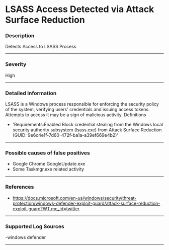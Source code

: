 # LSASS Access Detected via Attack Surface Reduction
### Description

Detects Access to LSASS Process

-------------------
### Severity

High

-------------------
### Detailed Information

LSASS is a Windows process responsible for enforcing the security policy of the system, verifying users' credentials and issuing access tokens. Attempts to access it may be a sign of malicious activity. 
Definitions
  - 'Requirements:Enabled Block credential stealing from the Windows local security authority subsystem (lsass.exe) from Attack Surface Reduction (GUID: 9e6c4e1f-7d60-472f-ba1a-a39ef669e4b2)'


-------------------
### Possible causes of false positives

- Google Chrome GoogleUpdate.exe
- Some Taskmgr.exe related activity

-------------------
### References

- https://docs.microsoft.com/en-us/windows/security/threat-protection/windows-defender-exploit-guard/attack-surface-reduction-exploit-guard?WT.mc_id=twitter

-------------------
### Supported Log Sources

-windows defender

-------------------
